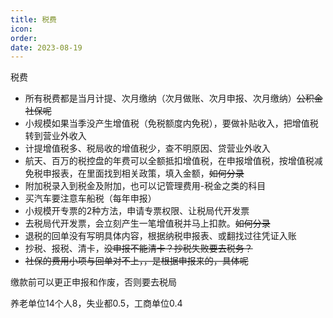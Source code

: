 ```yaml
---
title: 税费
icon: 
order: 
date: 2023-08-19
---
```






税费

- 所有税费都是当月计提、次月缴纳（次月做账、次月申报、次月缴纳）~~公积金社保呢~~
- 小规模如果当季没产生增值税（免税额度内免税），要做补贴收入，把增值税转到营业外收入
- 计提增值税多、税局收的增值税少，查不明原因、贷营业外收入
- 航天、百万的税控盘的年费可以全额抵扣增值税，在申报增值税，按增值税减免税申报表，在里面找到相关政策，填入金额，~~如何分录~~
- 附加税录入到税金及附加，也可以记管理费用-税金之类的科目
- 买汽车要注意车船税（每年申报）
- 小规模开专票的2种方法，申请专票权限、让税局代开发票
- 去税局代开发票，会立刻产生一笔增值税并马上扣款。~~如何分录~~
- 退税的回单没有写明具体内容，根据纳税申报表、或翻找过往凭证入账
- 抄税、报税、清卡，~~没申报不能清卡？抄税失败要去税务？~~
- ~~社保的费用小项与回单对不上，，是根据申报来的，具体呢~~

缴款前可以更正申报和作废，否则要去税局

养老单位14个人8，失业都0.5，工商单位0.4




